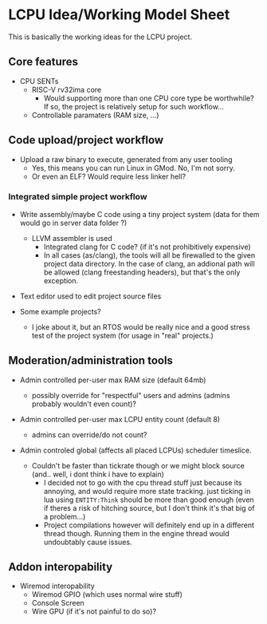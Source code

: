 # LCPU Idea/Working Model Sheet

This is basically the working ideas for the LCPU project.

## Core features

- CPU SENTs
	- RISC-V rv32ima core
		- Would supporting more than one CPU core type be worthwhile? If so, the project is relatively setup for such workflow...
	- Controllable paramaters (RAM size, ...)

## Code upload/project workflow

- Upload a raw binary to execute, generated from any user tooling
	- Yes, this means you can run Linux in GMod. No, I'm not sorry.
	- Or even an ELF? Would require less linker hell?

### Integrated simple project workflow

- Write assembly/maybe C code using a tiny project system (data for them would go in server data folder ?)
	- LLVM assembler is used
		- Integrated clang for C code? (if it's not prohibitively expensive)
		- In all cases (as/clang), the tools will all be firewalled to the given project data directory.
			In the case of clang, an addional path will be allowed (clang freestanding headers), but that's the only exception. 
	
- Text editor used to edit project source files

- Some example projects?
	- I joke about it, but an RTOS would be really nice and a good stress test of the project system (for usage in "real" projects.)

## Moderation/administration tools
- Admin controlled per-user max RAM size (default 64mb)
	- possibly override for "respectful" users and admins (admins probably wouldn't even count)?

- Admin controlled per-user max LCPU entity count (default 8)
	- admins can override/do not count?

- Admin controled global (affects all placed LCPUs) scheduler timeslice.
	- Couldn't be faster than tickrate though or we might block source (and.. well, i dont think i have to explain)
		- I decided not to go with the cpu thread stuff just because its annoying, and would require more state tracking. just ticking in lua using `ENTITY:Think` should be more than good enough (even if theres a risk of hitching source, but I don't think it's that big of a problem...)
		- Project compilations however will definitely end up in a different thread though. Running them in the engine thread would undoubtably cause issues.

## Addon interopability

- Wiremod interopability
	- Wiremod GPIO (which uses normal wire stuff)
	- Console Screen
	- Wire GPU (if it's not painful to do so)?
